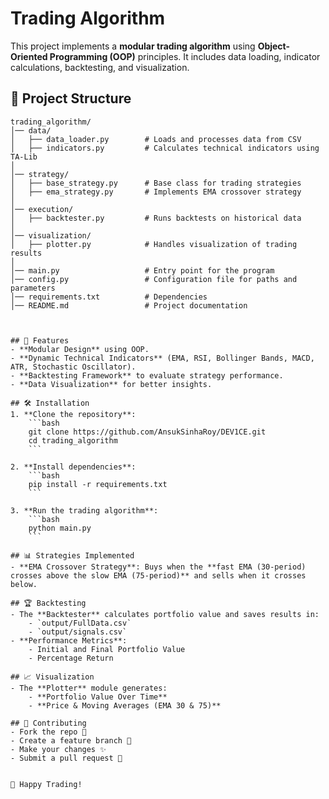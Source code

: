 # Trading Algorithm

This project implements a **modular trading algorithm** using **Object-Oriented Programming (OOP)** principles. It includes data loading, indicator calculations, backtesting, and visualization.

## 📁 Project Structure
```plaintext
trading_algorithm/
│── data/
│   ├── data_loader.py        # Loads and processes data from CSV
│   ├── indicators.py         # Calculates technical indicators using TA-Lib
│
│── strategy/
│   ├── base_strategy.py      # Base class for trading strategies
│   ├── ema_strategy.py       # Implements EMA crossover strategy
│
│── execution/
│   ├── backtester.py         # Runs backtests on historical data
│
│── visualization/
│   ├── plotter.py            # Handles visualization of trading results
│
│── main.py                   # Entry point for the program
│── config.py                 # Configuration file for paths and parameters
│── requirements.txt          # Dependencies
│── README.md                 # Project documentation



## 📌 Features
- **Modular Design** using OOP.
- **Dynamic Technical Indicators** (EMA, RSI, Bollinger Bands, MACD, ATR, Stochastic Oscillator).
- **Backtesting Framework** to evaluate strategy performance.
- **Data Visualization** for better insights.

## 🛠️ Installation
1. **Clone the repository**:
    ```bash
    git clone https://github.com/AnsukSinhaRoy/DEV1CE.git
    cd trading_algorithm
    ```

2. **Install dependencies**:
    ```bash
    pip install -r requirements.txt
    ```

3. **Run the trading algorithm**:
    ```bash
    python main.py
    ```

## 📊 Strategies Implemented
- **EMA Crossover Strategy**: Buys when the **fast EMA (30-period) crosses above the slow EMA (75-period)** and sells when it crosses below.

## 🏆 Backtesting
- The **Backtester** calculates portfolio value and saves results in:
    - `output/FullData.csv`
    - `output/signals.csv`
- **Performance Metrics**:
    - Initial and Final Portfolio Value
    - Percentage Return

## 📈 Visualization
- The **Plotter** module generates:
    - **Portfolio Value Over Time**
    - **Price & Moving Averages (EMA 30 & 75)**

## 📢 Contributing
- Fork the repo 🍴
- Create a feature branch 🌿
- Make your changes ✨
- Submit a pull request 📩


🚀 Happy Trading! 
